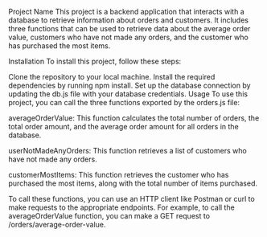 Project Name
This project is a backend application that interacts with a database to retrieve information about orders and customers. It includes three functions that can be used to retrieve data about the average order value, customers who have not made any orders, and the customer who has purchased the most items.

Installation
To install this project, follow these steps:

Clone the repository to your local machine.
Install the required dependencies by running npm install.
Set up the database connection by updating the db.js file with your database credentials.
Usage
To use this project, you can call the three functions exported by the orders.js file:

averageOrderValue: This function calculates the total number of orders, the total order amount, and the average order amount for all orders in the database.

userNotMadeAnyOrders: This function retrieves a list of customers who have not made any orders.

customerMostItems: This function retrieves the customer who has purchased the most items, along with the total number of items purchased.

To call these functions, you can use an HTTP client like Postman or curl to make requests to the appropriate endpoints. For example, to call the averageOrderValue function, you can make a GET request to /orders/average-order-value.
